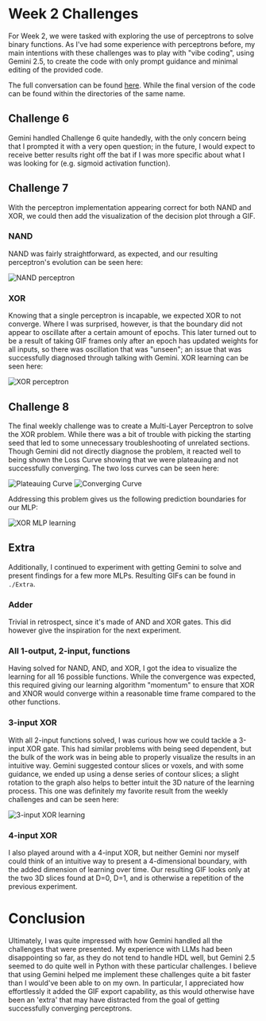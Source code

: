 # Week 2 Challenges # 
For Week 2, we were tasked with exploring the use of perceptrons to solve binary functions. As I've had some experience with perceptrons before, my main intentions with these challenges was to play with "vibe coding", using Gemini 2.5, to create the code with only prompt guidance and minimal editing of the provided code.

The full conversation can be found [here](https://g.co/gemini/share/49894c7d5f92). While the final version of the code can be found within the directories of the same name.

## Challenge 6 ## 
Gemini handled Challenge 6 quite handedly, with the only concern being that I prompted it with a very open question; in the future, I would expect to receive better results right off the bat if I was more specific about what I was looking for (e.g. sigmoid activation function).

## Challenge 7 ##
With the perceptron implementation appearing correct for both NAND and XOR, we could then add the visualization of the decision plot through a GIF.

### NAND ###
NAND was fairly straightforward, as expected, and our resulting perceptron's evolution can be seen here:

![NAND perceptron](./Challenge_6/nand_perceptron_learning.gif)

### XOR ###
Knowing that a single perceptron is incapable, we expected XOR to not converge. Where I was surprised, however, is that the boundary did not appear to oscillate after a certain amount of epochs. This later turned out to be a result of taking GIF frames only after an epoch has updated weights for all inputs, so there was oscillation that was "unseen"; an issue that was successfully diagnosed through talking with Gemini. XOR learning can be seen here:

![XOR perceptron](./Challenge_6/XOR_perceptron_learning.gif)

## Challenge 8 ##
The final weekly challenge was to create a Multi-Layer Perceptron to solve the XOR problem. While there was a bit of trouble with picking the starting seed that led to some unnecessary troubleshooting of unrelated sections. Though Gemini did not directly diagnose the problem, it reacted well to being shown the Loss Curve showing that we were plateauing and not successfully converging. The two loss curves can be seen here:

![Plateauing Curve](./Challenge_8/Loss_Curve_Unsucessful.PNG) ![Converging Curve](./Challenge_8/Loss_Curve.png)

Addressing this problem gives us the following prediction boundaries for our MLP:

![XOR MLP learning](./Challenge_8/xor_mlp_pred_regions_bce_tuned.gif)

## Extra ##
Additionally, I continued to experiment with getting Gemini to solve and present findings for a few more MLPs. Resulting GIFs can be found in ```./Extra```.

### Adder ###
Trivial in retrospect, since it's made of AND and XOR gates. This did however give the inspiration for the next experiment.

### All 1-output, 2-input, functions ###
Having solved for NAND, AND, and XOR, I got the idea to visualize the learning for all 16 possible functions. While the convergence was expected, this required giving our learning algorithm "momentum" to ensure that XOR and XNOR would converge within a reasonable time frame compared to the other functions. 

### 3-input XOR ###
With all 2-input functions solved, I was curious how we could tackle a 3-input XOR gate. This had similar problems with being seed dependent, but the bulk of the work was in being able to properly visualize the results in an intuitive way. Gemini suggested contour slices or voxels, and with some guidance, we ended up using a dense series of contour slices; a slight rotation to the graph also helps to better intuit the 3D nature of the learning process. This one was definitely my favorite result from the weekly challenges and can be seen here:

![3-input XOR learning](./Extra/mlp_func_105_3input_100slices_color_rotating.gif)

### 4-input XOR ###
I also played around with a 4-input XOR, but neither Gemini nor myself could think of an intuitive way to present a 4-dimensional boundary, with the added dimension of learning over time. Our resulting GIF looks only at the two 3D slices found at D=0, D=1, and is otherwise a repetition of the previous experiment.

# Conclusion #
Ultimately, I was quite impressed with how Gemini handled all the challenges that were presented. My experience with LLMs had been disappointing so far, as they do not tend to handle HDL well, but Gemini 2.5 seemed to do quite well in Python with these particular challenges. I believe that using Gemini helped me implement these challenges quite a bit faster than I would've been able to on my own. In particular, I appreciated how effortlessly it added the GIF export capability, as this would otherwise have been an 'extra' that may have distracted from the goal of getting successfully converging perceptrons.


